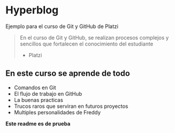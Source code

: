 # Hyperblog
Ejemplo para el curso de Git y GitHub de Platzi
> En el curso de Git y GitHub, se realizan procesos complejos y sencillos que fortalecen el conocimiento del estudiante
> - Platzi

## En este curso se aprende de todo
* Comandos en Git
* El flujo de trabajo en GitHub
* La buenas practicas
* Trucos raros que serviran en futuros proyectos
* Multiples personalidades de Freddy

**Este readme es de prueba**


